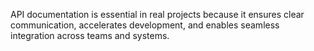 API documentation is essential in real projects because it ensures clear communication, accelerates development, and enables seamless integration across teams and systems.
